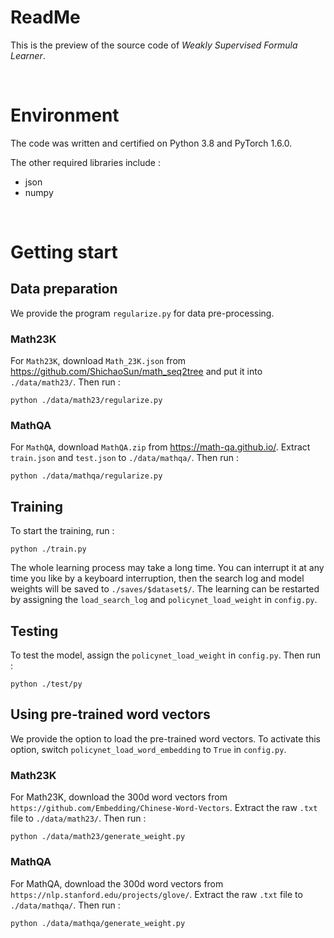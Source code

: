 # ReadMe

This is the preview of the source code of *Weakly Supervised Formula Learner*. 

<br/>

# Environment

The code was written and certified on Python 3.8 and PyTorch 1.6.0. 

The other required libraries include :

+ json
+ numpy

<br/>

# Getting start

## Data preparation

We provide the program `regularize.py` for data pre-processing.

### Math23K

For `Math23K`, download `Math_23K.json` from <https://github.com/ShichaoSun/math_seq2tree> and put it into `./data/math23/`. Then run :

```
python ./data/math23/regularize.py
```

### MathQA

For `MathQA`, download `MathQA.zip` from <https://math-qa.github.io/>. Extract `train.json` and `test.json` to `./data/mathqa/`. Then run :

```
python ./data/mathqa/regularize.py
```

## Training

To start the training, run :

```
python ./train.py
```

The whole learning process may take a long time. You can interrupt it at any time you like by a keyboard interruption, then the search log and model weights will be saved to `./saves/$dataset$/`. The learning can be restarted by assigning the `load_search_log` and `policynet_load_weight` in `config.py`.

## Testing

To test the model, assign the `policynet_load_weight` in `config.py`. Then run :

```
python ./test/py
```

## Using pre-trained word vectors

We provide the option to load the pre-trained word vectors. To activate this option, switch `policynet_load_word_embedding` to `True` in `config.py`.

### Math23K
For Math23K, download the 300d word vectors from `https://github.com/Embedding/Chinese-Word-Vectors`. Extract the raw `.txt` file to `./data/math23/`. Then run :

```
python ./data/math23/generate_weight.py
```

### MathQA
For MathQA, download the 300d word vectors from `https://nlp.stanford.edu/projects/glove/`. Extract the raw `.txt` file to `./data/mathqa/`. Then run :

```
python ./data/mathqa/generate_weight.py
```
